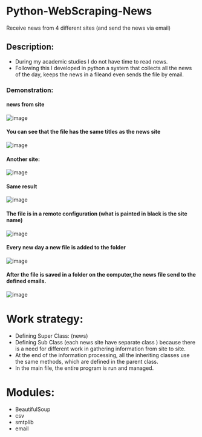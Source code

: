 # Python-WebScraping-News
Receive news from 4 different sites (and send the news via email)

## Description:
* During my academic studies I do not have time to read news.
* Following this I developed in python a system that collects all the news of the day, keeps the news in a fileand even sends the file by email.

### Demonstration:

#### news from site 

![image](https://user-images.githubusercontent.com/72446237/147348587-e86cc1f0-5bb1-4cd1-b6ef-84192422be52.png)

#### You can see that the file has the same titles as the news site

![image](https://user-images.githubusercontent.com/72446237/147349953-ad73c408-2f1b-4943-bd2a-1a1233a288b0.png)


#### Another site:

![image](https://user-images.githubusercontent.com/72446237/147349484-b455f636-013f-4adc-be38-7449182a3e9a.png)

#### Same result

![image](https://user-images.githubusercontent.com/72446237/147349297-0c959796-8fac-4f90-8cc8-53264f9a8274.png)

#### The file is in a remote configuration (what is painted in black is the site name)

![image](https://user-images.githubusercontent.com/72446237/147350042-8c7eb47d-c797-49e3-90d5-0f904c68d53d.png)

#### Every new day a new file is added to the folder

![image](https://user-images.githubusercontent.com/72446237/147350123-1ace48d7-272a-476e-9271-6f83f1b352d0.png)

#### After the file is saved in a folder on the computer,the news file send to the defined emails.

![image](https://user-images.githubusercontent.com/72446237/147350394-9594232a-535b-4a6d-ad89-4eee53aa7ef5.png)

# Work strategy:
* Defining Super Class: (news)
* Defining Sub Class (each news site have separate class ) because there is a need for different work in gathering information from site to site.
* At the end of the information processing, all the inheriting classes use the same methods, which are defined in the parent class.
* In the main file, the entire program is run and managed.

# Modules:
* BeautifulSoup
* csv
* smtplib
* email



